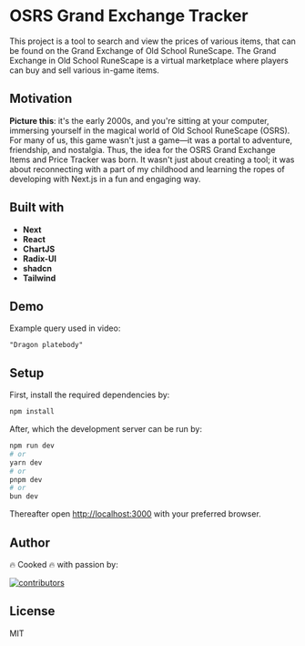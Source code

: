 # OSRS Grand Exchange Tracker

This project is a tool to search and view the prices of various items, that can be found on the Grand Exchange of Old School RuneScape.
The Grand Exchange in Old School RuneScape is a virtual marketplace where players can buy and sell various in-game items.

## Motivation

**Picture this**: it's the early 2000s, and you're sitting at your computer, immersing yourself in the magical world of Old School RuneScape (OSRS). For many of us, this game wasn't just a game—it was a portal to adventure, friendship, and nostalgia.
Thus, the idea for the OSRS Grand Exchange Items and Price Tracker was born. It wasn't just about creating a tool; it was about reconnecting with a part of my childhood and learning the ropes of developing with Next.js in a fun and engaging way.

## Built with

- **Next**
- **React**
- **ChartJS**
- **Radix-UI**
- **shadcn**
- **Tailwind**

## Demo

Example query used in video:

```
"Dragon platebody"
```

## Setup

First, install the required dependencies by:

```bash
npm install
```

After, which the development server can be run by:

```bash
npm run dev
# or
yarn dev
# or
pnpm dev
# or
bun dev
```

Thereafter open [http://localhost:3000](http://localhost:3000) with your preferred browser.

## Author

🔥 Cooked 🔥 with passion by:

[![contributors](https://contrib.rocks/image?repo=itsniazi/osrs_ge_tracker)](https://github.com/itsniazi/osrs_ge_tracker/graphs/contributors)

## License

MIT
